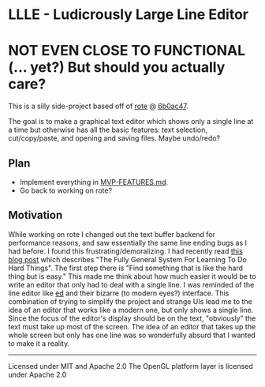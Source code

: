 # LLLE - Ludicrously Large Line Editor

# NOT EVEN CLOSE TO FUNCTIONAL (... yet?) But should you actually care?

This is a silly side-project based off of [rote](https://github.com/Ryan1729/rote) @ [6b0ac47](https://github.com/Ryan1729/rote/commit/6b0ac471eba8ecf4ff4e16aa3d5b7bfcc405cd3c).

The goal is to make a graphical text editor which shows only a single line at a time but otherwise has all the basic features: text selection, cut/copy/paste, and opening and saving files. Maybe undo/redo?

## Plan
* Implement everything in [MVP-FEATURES.md](./design/MVP-FEATURES.md).
* Go back to working on rote?

## Motivation
While working on rote I changed out the text buffer backend for performance reasons, and saw essentially the same line ending bugs as I had before. I found this frustrating/demoralizing. I had recently read [this blog post](https://www.drmaciver.com/2019/05/how-to-do-hard-things/) which describes "The Fully General System For Learning To Do Hard Things". The first step there is "Find something that is like the hard thing but is easy." This made me think about how much easier it would be to write an editor that only had to deal with a single line. I was reminded of the line editor like [ed](https://en.wikipedia.org/wiki/Ed_(text_editor)) and their bizarre (to modern eyes?) interface. This combination of trying to simplify the project and strange UIs lead me to the idea of an editor that works like a modern one, but only shows a single line. Since the focus of the editor's display should be on the text, "obviously" the text must take up most of the screen. The idea of an editor that takes up the whole screen but only has one line was so wonderfully absurd that I wanted to make it a reality.

____

Licensed under MIT and Apache 2.0
The OpenGL platform layer is licensed under Apache 2.0
